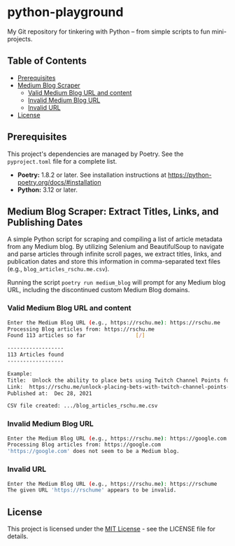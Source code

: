 # python-playground

My Git repository for tinkering with Python – from simple scripts to fun mini-projects.

## Table of Contents
* [Prerequisites](#prerequisites)
* [Medium Blog Scraper](#medium-blog-scraper-extract-titles-links-and-publishing-dates)
  * [Valid Medium Blog URL and content](#valid-medium-blog-url-and-content)
  * [Invalid Medium Blog URL](#invalid-medium-blog-url)
  * [Invalid URL](#invalid-url)
* [License](#license)


## Prerequisites
This project's dependencies are managed by Poetry. See the `pyproject.toml` file for a complete list.

* **Poetry:** 1.8.2 or later. See installation instructions at https://python-poetry.org/docs/#installation
* **Python:** 3.12 or later.


## Medium Blog Scraper: Extract Titles, Links, and Publishing Dates
A simple Python script for scraping and compiling a list of article metadata from any Medium blog. By utilizing Selenium and BeautifulSoup to navigate and parse articles through infinite scroll pages, we extract titles, links, and publication dates and store this information in comma-separated text files (e.g., `blog_articles_rschu.me.csv`).

Running the script `poetry run medium_blog` will prompt for any Medium blog URL, including the discontinued custom Medium Blog domains. 

### Valid Medium Blog URL and content
```bash
Enter the Medium Blog URL (e.g., https://rschu.me): https://rschu.me
Processing Blog articles from: https://rschu.me
Found 113 articles so far                [/]

------------------
113 Articles found
------------------

Example:
Title:  Unlock the ability to place bets using Twitch Channel Points for chat predictions.
Link:  https://rschu.me/unlock-placing-bets-with-twitch-channel-points-for-chat-predictions-783c2eadeab8
Published at:  Dec 28, 2021

CSV file created: .../blog_articles_rschu.me.csv
```

### Invalid Medium Blog URL
```bash
Enter the Medium Blog URL (e.g., https://rschu.me): https://google.com
Processing Blog articles from: https://google.com
'https://google.com' does not seem to be a Medium blog.
```

### Invalid URL
```bash
Enter the Medium Blog URL (e.g., https://rschu.me): https://rschume
The given URL 'https://rschume' appears to be invalid.
```

## License
This project is licensed under the [MIT License](LICENSE) - see the LICENSE file for details.
